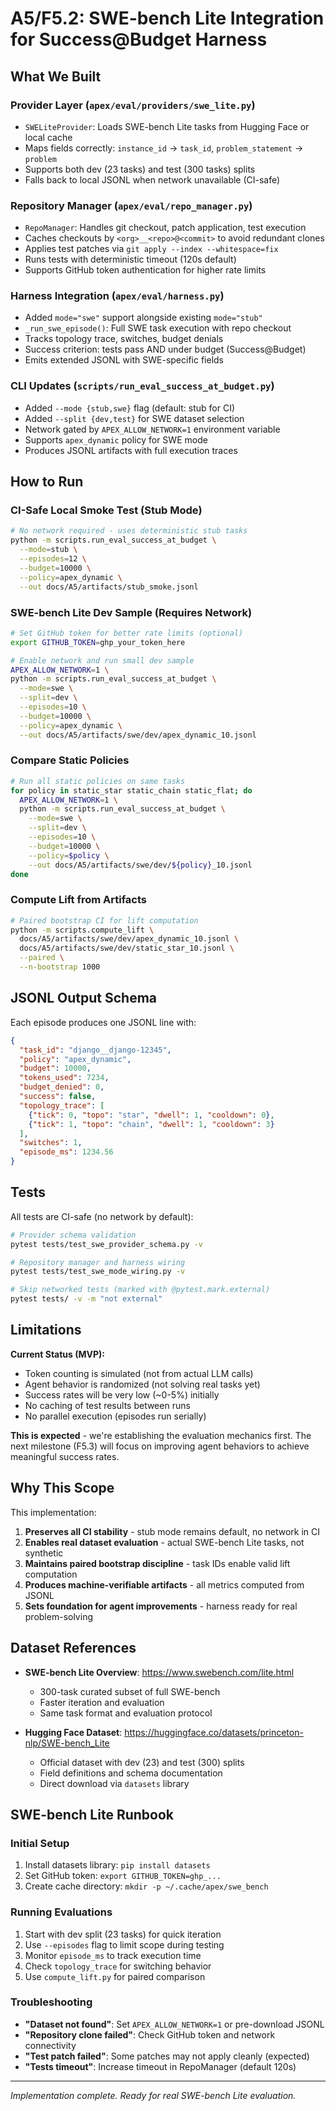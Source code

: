 # A5/F5.2: SWE-bench Lite Integration for Success@Budget Harness

## What We Built

### Provider Layer (`apex/eval/providers/swe_lite.py`)
- `SWELiteProvider`: Loads SWE-bench Lite tasks from Hugging Face or local cache
- Maps fields correctly: `instance_id` → `task_id`, `problem_statement` → `problem`
- Supports both dev (23 tasks) and test (300 tasks) splits
- Falls back to local JSONL when network unavailable (CI-safe)

### Repository Manager (`apex/eval/repo_manager.py`)
- `RepoManager`: Handles git checkout, patch application, test execution
- Caches checkouts by `<org>__<repo>@<commit>` to avoid redundant clones
- Applies test patches via `git apply --index --whitespace=fix`
- Runs tests with deterministic timeout (120s default)
- Supports GitHub token authentication for higher rate limits

### Harness Integration (`apex/eval/harness.py`)
- Added `mode="swe"` support alongside existing `mode="stub"`
- `_run_swe_episode()`: Full SWE task execution with repo checkout
- Tracks topology trace, switches, budget denials
- Success criterion: tests pass AND under budget (Success@Budget)
- Emits extended JSONL with SWE-specific fields

### CLI Updates (`scripts/run_eval_success_at_budget.py`)
- Added `--mode {stub,swe}` flag (default: stub for CI)
- Added `--split {dev,test}` for SWE dataset selection
- Network gated by `APEX_ALLOW_NETWORK=1` environment variable
- Supports `apex_dynamic` policy for SWE mode
- Produces JSONL artifacts with full execution traces

## How to Run

### CI-Safe Local Smoke Test (Stub Mode)
```bash
# No network required - uses deterministic stub tasks
python -m scripts.run_eval_success_at_budget \
  --mode=stub \
  --episodes=12 \
  --budget=10000 \
  --policy=apex_dynamic \
  --out docs/A5/artifacts/stub_smoke.jsonl
```

### SWE-bench Lite Dev Sample (Requires Network)
```bash
# Set GitHub token for better rate limits (optional)
export GITHUB_TOKEN=ghp_your_token_here

# Enable network and run small dev sample
APEX_ALLOW_NETWORK=1 \
python -m scripts.run_eval_success_at_budget \
  --mode=swe \
  --split=dev \
  --episodes=10 \
  --budget=10000 \
  --policy=apex_dynamic \
  --out docs/A5/artifacts/swe/dev/apex_dynamic_10.jsonl
```

### Compare Static Policies
```bash
# Run all static policies on same tasks
for policy in static_star static_chain static_flat; do
  APEX_ALLOW_NETWORK=1 \
  python -m scripts.run_eval_success_at_budget \
    --mode=swe \
    --split=dev \
    --episodes=10 \
    --budget=10000 \
    --policy=$policy \
    --out docs/A5/artifacts/swe/dev/${policy}_10.jsonl
done
```

### Compute Lift from Artifacts
```bash
# Paired bootstrap CI for lift computation
python -m scripts.compute_lift \
  docs/A5/artifacts/swe/dev/apex_dynamic_10.jsonl \
  docs/A5/artifacts/swe/dev/static_star_10.jsonl \
  --paired \
  --n-bootstrap 1000
```

## JSONL Output Schema

Each episode produces one JSONL line with:

```json
{
  "task_id": "django__django-12345",
  "policy": "apex_dynamic",
  "budget": 10000,
  "tokens_used": 7234,
  "budget_denied": 0,
  "success": false,
  "topology_trace": [
    {"tick": 0, "topo": "star", "dwell": 1, "cooldown": 0},
    {"tick": 1, "topo": "chain", "dwell": 1, "cooldown": 3}
  ],
  "switches": 1,
  "episode_ms": 1234.56
}
```

## Tests

All tests are CI-safe (no network by default):

```bash
# Provider schema validation
pytest tests/test_swe_provider_schema.py -v

# Repository manager and harness wiring
pytest tests/test_swe_mode_wiring.py -v

# Skip networked tests (marked with @pytest.mark.external)
pytest tests/ -v -m "not external"
```

## Limitations

**Current Status (MVP):**
- Token counting is simulated (not from actual LLM calls)
- Agent behavior is randomized (not solving real tasks yet)
- Success rates will be very low (~0-5%) initially
- No caching of test results between runs
- No parallel execution (episodes run serially)

**This is expected** - we're establishing the evaluation mechanics first. The next milestone (F5.3) will focus on improving agent behaviors to achieve meaningful success rates.

## Why This Scope

This implementation:
1. **Preserves all CI stability** - stub mode remains default, no network in CI
2. **Enables real dataset evaluation** - actual SWE-bench Lite tasks, not synthetic
3. **Maintains paired bootstrap discipline** - task IDs enable valid lift computation
4. **Produces machine-verifiable artifacts** - all metrics computed from JSONL
5. **Sets foundation for agent improvements** - harness ready for real problem-solving

## Dataset References

- **SWE-bench Lite Overview**: https://www.swebench.com/lite.html
  - 300-task curated subset of full SWE-bench
  - Faster iteration and evaluation
  - Same task format and evaluation protocol

- **Hugging Face Dataset**: https://huggingface.co/datasets/princeton-nlp/SWE-bench_Lite
  - Official dataset with dev (23) and test (300) splits
  - Field definitions and schema documentation
  - Direct download via `datasets` library

## SWE-bench Lite Runbook

### Initial Setup
1. Install datasets library: `pip install datasets`
2. Set GitHub token: `export GITHUB_TOKEN=ghp_...`
3. Create cache directory: `mkdir -p ~/.cache/apex/swe_bench`

### Running Evaluations
1. Start with dev split (23 tasks) for quick iteration
2. Use `--episodes` flag to limit scope during testing
3. Monitor `episode_ms` to track execution time
4. Check `topology_trace` for switching behavior
5. Use `compute_lift.py` for paired comparison

### Troubleshooting
- **"Dataset not found"**: Set `APEX_ALLOW_NETWORK=1` or pre-download JSONL
- **"Repository clone failed"**: Check GitHub token and network connectivity
- **"Test patch failed"**: Some patches may not apply cleanly (expected)
- **"Tests timeout"**: Increase timeout in RepoManager (default 120s)

---

*Implementation complete. Ready for real SWE-bench Lite evaluation.*
